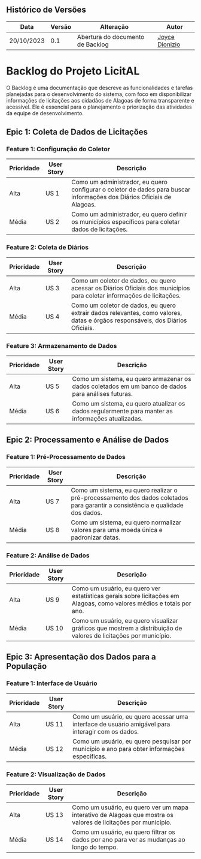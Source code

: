 ## Histórico de Versões

| Data       | Versão | Alteração                                 | Autor                                      |
|------------|--------|------------------------------------------|--------------------------------------------|
| 20/10/2023 | 0.1    | Abertura do documento de Backlog    | [Joyce Dionizio](https://github.com/joycedio)  |

# Backlog do Projeto LicitAL

O Backlog é uma documentação que descreve as funcionalidades e tarefas planejadas para o desenvolvimento do sistema, com foco em disponibilizar informações de licitações aos cidadãos de Alagoas de forma transparente e acessível. Ele é essencial para o planejamento e priorização das atividades da equipe de desenvolvimento.

## Epic 1: Coleta de Dados de Licitações

### Feature 1: Configuração do Coletor

| Prioridade | User Story | Descrição                                           |
|------------|------------|----------------------------------------------------|
| Alta       | US 1       | Como um administrador, eu quero configurar o coletor de dados para buscar informações dos Diários Oficiais de Alagoas. |
| Média      | US 2       | Como um administrador, eu quero definir os municípios específicos para coletar dados de licitações. |

### Feature 2: Coleta de Diários

| Prioridade | User Story | Descrição                                           |
|------------|------------|----------------------------------------------------|
| Alta       | US 3       | Como um coletor de dados, eu quero acessar os Diários Oficiais dos municípios para coletar informações de licitações. |
| Média      | US 4       | Como um coletor de dados, eu quero extrair dados relevantes, como valores, datas e órgãos responsáveis, dos Diários Oficiais. |

### Feature 3: Armazenamento de Dados

| Prioridade | User Story | Descrição                                           |
|------------|------------|----------------------------------------------------|
| Alta       | US 5       | Como um sistema, eu quero armazenar os dados coletados em um banco de dados para análises futuras. |
| Média      | US 6       | Como um sistema, eu quero atualizar os dados regularmente para manter as informações atualizadas. |

## Epic 2: Processamento e Análise de Dados

### Feature 1: Pré-Processamento de Dados

| Prioridade | User Story | Descrição                                           |
|------------|------------|----------------------------------------------------|
| Alta       | US 7       | Como um sistema, eu quero realizar o pré-processamento dos dados coletados para garantir a consistência e qualidade dos dados. |
| Média      | US 8       | Como um sistema, eu quero normalizar valores para uma moeda única e padronizar datas. |

### Feature 2: Análise de Dados

| Prioridade | User Story | Descrição                                           |
|------------|------------|----------------------------------------------------|
| Alta       | US 9       | Como um usuário, eu quero ver estatísticas gerais sobre licitações em Alagoas, como valores médios e totais por ano. |
| Média      | US 10      | Como um usuário, eu quero visualizar gráficos que mostrem a distribuição de valores de licitações por município. |

## Epic 3: Apresentação dos Dados para a População

### Feature 1: Interface de Usuário

| Prioridade | User Story | Descrição                                           |
|------------|------------|----------------------------------------------------|
| Alta       | US 11      | Como um usuário, eu quero acessar uma interface de usuário amigável para interagir com os dados. |
| Média      | US 12      | Como um usuário, eu quero pesquisar por município e ano para obter informações específicas. |

### Feature 2: Visualização de Dados

| Prioridade | User Story | Descrição                                           |
|------------|------------|----------------------------------------------------|
| Alta       | US 13      | Como um usuário, eu quero ver um mapa interativo de Alagoas que mostra os valores de licitações por município. |
| Média      | US 14      | Como um usuário, eu quero filtrar os dados por ano para ver as mudanças ao longo do tempo. |
